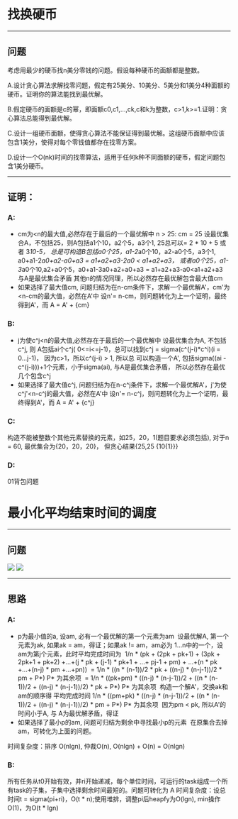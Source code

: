 # 找换硬币
-------------
## 问题

考虑用最少的硬币找n美分零钱的问题。假设每种硬币的面额都是整数。

A.设计贪心算法求解找零问题，假定有25美分、10美分、5美分和1美分4种面额的硬币。证明你的算法能找到最优解。

B.假定硬币的面额是c的幂，即面额c0,c1,...,ck,c和k为整数，c>1,k>=1.证明：贪心算法总能得到最优解。

C.设计一组硬币面额，使得贪心算法不能保证得到最优解。这组硬币面额中应该包含1美分，使得对每个零钱值都存在找零方案。

D.设计一个O(nk)时间的找零算法，适用于任何k种不同面额的硬币，假定问题包含1美分硬币。

-------------

## 证明：
### A:
- cm为<n的最大值,必然存在于最后的一个最优解中
  n > 25: cm = 25 设最优集合A，不包括25，则A包括a1个10，a2个5，a3个1, 25总可以= 2 * 10 + 5 或者 3*10-5，
          总是可构造B包括a0个25，a1-2*a0个10，a2-a0个5，a3个1, a0+a1-2*a0+a2-a0+a3 = a1+a2+a3-2a0 < a1+a2+a3，
          或者a0个25，a1-3*a0个10,a2+a0个5，a0+a1-3a0+a2+a0+a3 = a1+a2+a3-a0<a1+a2+a3
          与A是最优集合矛盾
  其他n的情况同理，所以必然存在最优解包含最大值cm
- 如果选择了最大值cm, 问题归结为在n-cm条件下，求解一个最优解A'，cm'为<n-cm的最大值，必然在A'中
  设n'= n-cm，则问题转化为上一个证明，最终得到A'，而 A = A' + {cm}
  
### B:
- j为使c^j<n的最大值,必然存在于最后的一个最优解中 
  设最优集合为A, 不包括c^j, 则 A包括ai个c^j( 0<=i<=j-1)，总可以找到c^j = sigma(c^(j-i)*c^i)(i = 0...j-1)， 因为c>1，所以c^(j-i) > 1, 所以总
  可以构造一个A', 包括sigma((ai - c^(j-i)))+1个元素，小于sigma(ai), 与A是最优集合矛盾， 所以必然存在最优几个包含c^j
- 如果选择了最大值c^j, 问题归结为在n-c^j条件下，求解一个最优解A'，j'为使c^j'<n-c^j的最大值，必然在A'中
  设n'= n-c^j，则问题转化为上一个证明，最终得到A'，而 A = A' + {c^j}
  
### C:
构造不能被整数个其他元素替换的元素，如25，20，1(题目要求必须包括), 对于n = 60, 最优集合为{20，20，20}， 但贪心结果{25,25 {10{1}}}

### D:
01背包问题

# 最小化平均结束时间的调度
-------------
## 问题
![](https://github.com/shady831213/algorithms/blob/master/greedy/static/greedy16-2.PNG)
![](https://github.com/shady831213/algorithms/blob/master/greedy/static/greedy16-2-1.PNG)

-------------
## 思路

### A:
- p为最小值的a, 设am, 必有一个最优解的第一个元素为am
  设最优解A, 第一个元素为ak, 如果ak = am，得证；如果ak != am，am必为 1...n中的一个，设am为第j个元素，此时平均完成时间为
  1/n * (pk + (2pk + pk+1) + (3pk + 2pk+1 + pk+2) +...+(j * pk + (j-1) * pk+1 + ...+ pj-1 + pm) + ...+(n * pk +...+(n-j) * pm +...+pn))
  = 1/n * ((n * (n-1))/2 * pk + ((n-j) * (n-j-1))/2 * pm + P*) P* 为其余项
  = 1/n * ((pk+pm) * ((n-j) * (n-j-1))/2 + ((n * (n-1))/2 +  ((n-j) * (n-j-1))/2) * pk + P*) P* 为其余项
  构造一个解A'，交换ak和am的顺序得 平均完成时间
  1/n * ((pm+pk) * ((n-j) * (n-j-1))/2 + ((n * (n-1))/2 + ((n-j) * (n-j-1))/2) * pm + P*) P* 为其余项
  因为pm < pk, 所以A'的时间小于A, 与 A为最优解矛盾，得证
- 如果选择了最小p的am, 问题可归结为剩余中寻找最小p的元素
  在原集合去掉am，可转化为上面的问题。

时间复杂度：排序 O(nlgn), 仲裁O(n), O(nlgn) + O(n) = O(nlgn)
 
### B:
所有任务从t0开始有效，并ri开始递减，每个单位时间，可运行的task组成一个所有task的子集，子集中选择剩余时间最短的。问题可转化为 A
时间复杂度：设总时间t = sigma(pi+ri)，O(t * n);使用堆排，调整pi后heapfy为O(lgn), min操作O(1)，为O(t * lgn)
  
